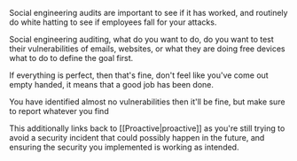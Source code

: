 Social engineering audits are important to see if it has worked, and routinely do white hatting to see if employees fall for your attacks.

Social engineering auditing, what do you want to do, do you want to test their vulnerabilities of emails, websites, or what they are doing free devices what to do to define the goal first.


If everything is perfect, then that's fine, don't feel like you've come out empty handed, it means that a good job has been done.


You have identified almost no vulnerabilities then it'll be fine, but make sure to report whatever you find

This additionally links back to [[Proactive|proactive]] as you're still trying to avoid a security incident that could possibly happen in the future, and ensuring the security you implemented is working as intended.